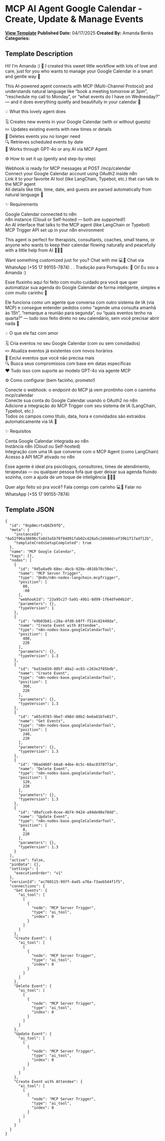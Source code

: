 # MCP AI Agent Google Calendar - Create, Update & Manage Events

**[View Template](https://n8n.io/workflows/3589-/)**  **Published Date:** 04/17/2025  **Created By:** Amanda Benks  **Categories:**   

## Template Description

Hi! I’m Amanda :) 💖 
I created this sweet little workflow with lots of love and care, just for you who wants to manage your Google Calendar in a smart and gentle way 💌

This AI-powered agent connects with MCP (Multi-Channel Protocol) and understands natural language like “book a meeting tomorrow at 3pm”, “reschedule my call to Monday”, or “what events do I have on Wednesday?” — and it does everything quietly and beautifully in your calendar 🧸

💡 What this lovely agent does

🗓️ Creates new events in your Google Calendar (with or without guests)  
✏️ Updates existing events with new times or details  
🧹 Deletes events you no longer need  
🔍 Retrieves scheduled events by date  
🤖 Works through GPT-4o or any AI via MCP Agent

⚙️ How to set it up (gently and step-by-step)

Webhook is ready for MCP messages at POST /mcp/calendar  
Connect your Google Calendar account using OAuth2 inside n8n  
Link it to your favorite AI tool (like LangChain, Typebot, etc.) that can talk to the MCP agent  
All details like title, time, date, and guests are parsed automatically from natural language 💫

✨ Requirements

Google Calendar connected to n8n  
n8n instance (Cloud or Self-hosted — both are supported!)  
An AI interface that talks to the MCP agent (like LangChain or Typebot)  
MCP Trigger API set up in your n8n environment

This agent is perfect for therapists, consultants, coaches, small teams, or anyone who wants to keep their calendar flowing naturally and peacefully with a little help from AI 💆‍♀️🧠

Want something customized just for you?
Chat with me 💻💛 Chat via WhatsApp (+55 17 99155-7874)
.
.
Tradução para Português:
💖 Oi! Eu sou a Amanda :)

Esse fluxinho aqui foi feito com muito cuidado pra você que quer automatizar sua agenda do Google Calendar de forma inteligente, simples e com muito carinho 💌

Ele funciona como um agente que conversa com outro sistema de IA (via MCP) e consegue entender pedidos como “agende uma consulta amanhã às 15h”, “remarque a reunião para segunda”, ou “quais eventos tenho na quarta?” — tudo isso feito direto no seu calendário, sem você precisar abrir nada 🧸

💡 O que ele faz com amor

🗓️ Cria eventos no seu Google Calendar (com ou sem convidados)  
✏️ Atualiza eventos já existentes com novos horários  
🧹 Exclui eventos que você não precisa mais  
🔍 Busca seus compromissos com base em datas específicas  
❤️ Tudo isso com suporte ao modelo GPT-4o via agente MCP

⚙️ Como configurar (bem facinho, prometo!)

Conecte o webhook: o endpoint do MCP já vem prontinho com o caminho mcp/calendar  
Conecte sua conta do Google Calendar usando o OAuth2 no n8n  
Adicione a integração do MCP Trigger com seu sistema de IA (LangChain, Typebot, etc.)  
Todos os campos como título, data, hora e convidados são extraídos automaticamente via IA 💫

✨ Requisitos

Conta Google Calendar integrada ao n8n  
Instância n8n (Cloud ou Self-hosted)  
Integração com uma IA que converse com o MCP Agent (como LangChain)  
Acesso à API MCP ativado no n8n

Esse agente é ideal pra psicólogos, consultores, times de atendimento, terapeutas — ou qualquer pessoa fofa que quer deixar sua agenda fluindo sozinha, com a ajuda de um toque de inteligência 💆‍♀️🧠

Quer algo feito só pra você?
Fala comigo com carinho 💻💛 Falar no WhatsApp (+55 17 99155-7874)

## Template JSON

```
{
  "id": "9np0mcrtxQ8Zk9fQ",
  "meta": {
    "instanceId": "6a52f06a38696cfa8d3a5b70f84891fab02c428a5c2d448dcef39b1f17adf12b",
    "templateCredsSetupCompleted": true
  },
  "name": "MCP Google Calendar",
  "tags": [],
  "nodes": [
    {
      "id": "9d5a8ad9-68ec-4bcb-928e-d016b78c58ec",
      "name": "MCP Server Trigger",
      "type": "@n8n/n8n-nodes-langchain.mcpTrigger",
      "position": [
        80,
        -60
      ],
      "webhookId": "23a95c27-5a91-49b1-8d99-1f64dfe04b2d",
      "parameters": {},
      "typeVersion": 1
    },
    {
      "id": "e9b03b81-c28a-4fd0-b8ff-f514c82449da",
      "name": "Create Event with Attendee",
      "type": "n8n-nodes-base.googleCalendarTool",
      "position": [
        480,
        220
      ],
      "parameters": {},
      "typeVersion": 1.3
    },
    {
      "id": "ba53e659-005f-48a2-ac83-c263e2f85bdb",
      "name": "Create Event",
      "type": "n8n-nodes-base.googleCalendarTool",
      "position": [
        360,
        220
      ],
      "parameters": {},
      "typeVersion": 1.3
    },
    {
      "id": "a65c0783-9be7-498d-80b2-be6a81bfe81f",
      "name": "Get Events",
      "type": "n8n-nodes-base.googleCalendarTool",
      "position": [
        240,
        220
      ],
      "parameters": {},
      "typeVersion": 1.3
    },
    {
      "id": "06ad460f-b6a8-44be-8c5c-68ac0370771e",
      "name": "Delete Event",
      "type": "n8n-nodes-base.googleCalendarTool",
      "position": [
        120,
        220
      ],
      "parameters": {},
      "typeVersion": 1.3
    },
    {
      "id": "d0afcce9-0cee-4b74-9424-a94de98e78dd",
      "name": "Update Event",
      "type": "n8n-nodes-base.googleCalendarTool",
      "position": [
        0,
        220
      ],
      "parameters": {},
      "typeVersion": 1.3
    }
  ],
  "active": false,
  "pinData": {},
  "settings": {
    "executionOrder": "v1"
  },
  "versionId": "ac760115-997f-4a45-a76a-f3aeb544f1f5",
  "connections": {
    "Get Events": {
      "ai_tool": [
        [
          {
            "node": "MCP Server Trigger",
            "type": "ai_tool",
            "index": 0
          }
        ]
      ]
    },
    "Create Event": {
      "ai_tool": [
        [
          {
            "node": "MCP Server Trigger",
            "type": "ai_tool",
            "index": 0
          }
        ]
      ]
    },
    "Delete Event": {
      "ai_tool": [
        [
          {
            "node": "MCP Server Trigger",
            "type": "ai_tool",
            "index": 0
          }
        ]
      ]
    },
    "Update Event": {
      "ai_tool": [
        [
          {
            "node": "MCP Server Trigger",
            "type": "ai_tool",
            "index": 0
          }
        ]
      ]
    },
    "Create Event with Attendee": {
      "ai_tool": [
        [
          {
            "node": "MCP Server Trigger",
            "type": "ai_tool",
            "index": 0
          }
        ]
      ]
    }
  }
}
```
